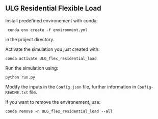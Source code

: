 ## ULG Residential Flexible Load 

Install predefined environement with conda: 

```
 conda env create -f environment.yml
```

in the project directory. 

Activate the simulation you just created with: 

```
conda activate ULG_flex_residential_load
```

Run the simulation using: 

```
python run.py
```

Modify the inputs in the `Config.json` file, further information in `Config-README.txt` file. 

If you want to remove the environement, use:

```
conda remove -n ULG_flex_residential_load --all
```

